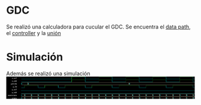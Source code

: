 # GDC
Se realizó una calculadora para cucular el GDC. Se encuentra el [data path](https://github.com/Miguelelizondov/GDC/blob/master/datapath.vhdl), el [controller](https://github.com/Miguelelizondov/GDC/blob/master/controller.vhdl) y la [unión](https://github.com/Miguelelizondov/GDC/blob/master/gcd.vhdl)

# Simulación

Además se realizó una simulación
![Sim](/calculadoraGDC.PNG)
